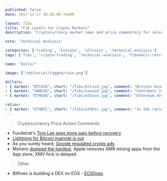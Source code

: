 ```yaml
---
published: false
date: 2017-12-27 10:36:00 +0100

layout: fibs
title: "Fib Levels for Crypto Markets"
description: "Cryptocurrency market news and price commentary for selected markets on Bitfinex."

note: 'Technical Analysis'

categories: ['trading', 'bitcoin', 'altcoins', 'technical-analysis']
tags: ['fibs', 'crypto-trading', 'technical-analysis', 'fibonacci-retracement']

name: "daily/"

image: ["/editorial/tagged/rain.png"]

dollars:
- { market: "BTCUSD", chart: "/fibs/btcusd.jpg", comment: "Bitcoin bounced off its high-volume support from a previous meaningful range (blue dotted line) for now. The next resistance is a fib line coinciding with some short term sideways history area around 8700. Scaling down to shorter timeframe reveals oscillators jumped up to the overbought territory way too fast to take down that resistance and continue up." }
- { market: "SANUSD", chart: "/fibs/sanusd.jpg", comment: "Santiment is (not surprisingly) moving similarly to bitcoin, however, but the volume indicator PVT here is leaning a bit more bullish. It is way too soon to make any conclusions out of that though." }
- { market: "ETHUSD", chart: "/fibs/ethusd.jpg", comment: "Ethereum dropped out of all ranges, still a way to go to a high volume support around 415 though (blue dotted line)." }

ratios:
- { market: "ETHBTC", chart: "/fibs/ethbtc.jpg", comment: "In the ratio, ETHBTC already sits at a high volume support. This one was hard to break up, if it breaks down now things might get ugly." }
---
```



> Cryptocurrency Price Action Comments

* Fundstrat's [Tom Lee sees more pain before recovery](https://www.bloomberg.com/news/articles/2018-03-15/bitcoin-bull-tom-lee-sees-more-pain-ahead-before-price-recovery)
* [Lightning for Bitcoin mainnet is out](https://twitter.com/starkness/status/974305137991667712?s=03)
* As you surely heard, [Google regulated crypto ads](https://www.npr.org/sections/thetwo-way/2018/03/14/593553255/google-follows-facebook-in-banning-cryptocurrency-ads)
* Monero [dumped the hardest](https://ambcrypto.com/monero-xmr-crashing-the-hardest-xmv-delay-and-apples-mining-app-removal-the-reason/), Apple removes XMR mining apps from the App store, XMV fork is delayed

> Other

* Bitfinex is building a DEX on EOS - [EOSfinex](https://medium.com/bitfinex/announcing-eosfinex-69eea273369f)
